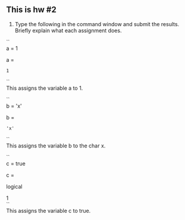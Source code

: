 ## This is hw #2  

1. Type the following in the command window and submit the results. Briefly explain what each assignment does.  

``  
a = 1  

a =  

    1  
``  
This assigns the variable a to 1.

``  
b = 'x'  

b =  

    'x'  
``  
This assigns the variable b to the char x.  

``  
c = true  

c =  

  logical  

   1  
``  
This assigns the variable c to true.  


